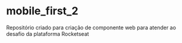 # mobile_first_2
Repositório criado para criação de componente web para atender ao desafio da plataforma Rocketseat

